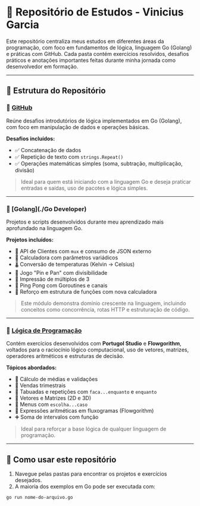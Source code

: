 # 🧠 Repositório de Estudos - Vinicius Garcia

Este repositório centraliza meus estudos em diferentes áreas da programação, com foco em fundamentos de lógica, linguagem Go (Golang) e práticas com GitHub. Cada pasta contém exercícios resolvidos, desafios práticos e anotações importantes feitas durante minha jornada como desenvolvedor em formação.

---

## 📂 Estrutura do Repositório

### 📘 [GitHub](./Github)

Reúne desafios introdutórios de lógica implementados em Go (Golang), com foco em manipulação de dados e operações básicas.

**Desafios incluídos:**

- ✅ Concatenação de dados
- ✅ Repetição de texto com `strings.Repeat()`
- ✅ Operações matemáticas simples (soma, subtração, multiplicação, divisão)

> Ideal para quem está iniciando com a linguagem Go e deseja praticar entradas e saídas, uso de pacotes e lógica simples.

---

### 📘 [Golang](./Go Developer)

Projetos e scripts desenvolvidos durante meu aprendizado mais aprofundado na linguagem Go.

**Projetos incluídos:**

- 🧾 API de Clientes com `mux` e consumo de JSON externo
- 🧮 Calculadora com parâmetros variádicos
- 🌡️ Conversão de temperaturas (Kelvin → Celsius)
- 🎯 Jogo "Pin e Pan" com divisibilidade
- 🔢 Impressão de múltiplos de 3
- 🏓 Ping Pong com Goroutines e canais
- 🔁 Reforço em estrutura de funções com nova calculadora

> Este módulo demonstra domínio crescente na linguagem, incluindo conceitos como concorrência, rotas HTTP e estruturação de código.

---

### 📘 [Lógica de Programação](./LogicaProgramacao)

Contém exercícios desenvolvidos com **Portugol Studio** e **Flowgorithm**, voltados para o raciocínio lógico computacional, uso de vetores, matrizes, operadores aritméticos e estruturas de decisão.

**Tópicos abordados:**

- 📌 Cálculo de médias e validações
- 📌 Vendas trimestrais
- 📌 Tabuadas e repetições com `faca...enquanto` e `enquanto`
- 📌 Vetores e Matrizes (2D e 3D)
- 📌 Menus com `escolha...caso`
- 📌 Expressões aritméticas em fluxogramas (Flowgorithm)
- ➕ Soma de intervalos com função

> Ideal para reforçar a base lógica de qualquer linguagem de programação.

---

## 🚀 Como usar este repositório

1. Navegue pelas pastas para encontrar os projetos e exercícios desejados.
2. A maioria dos exemplos em Go pode ser executada com:

```bash
go run nome-do-arquivo.go
